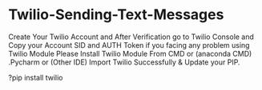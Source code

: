 # Twilio-Sending-Text-Messages
Create Your Twilio Account and After Verification go to Twilio Console and Copy your Account SID and AUTH Token   if you facing any problem using Twilio Module Please Install Twilio Module From CMD or (anaconda CMD) .Pycharm or (Other IDE) Import Twilio Successfully &amp; Update your PIP.  

<c>?pip install twilio<c>
